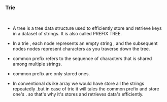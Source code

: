 ### Trie ### 
<br>

* A tree is a tree data structure used to efficiently store and retrieve keys in a dataset of strings. It is also called PREFIX TREE. 

* In a trie , each node represents an empty string , and the subsequent nodes nodes represent characters as you traverse down the tree.

* common prefix refers to the sequence of characters that is shared among multiple strings.

* common prefix are only stored ones.

* In conventional ds ike array we would have store all the strings repeatedly .but in case of trie it will tales the common prefix and store one's . so that's why it's stores and retrieves data's efficiently.